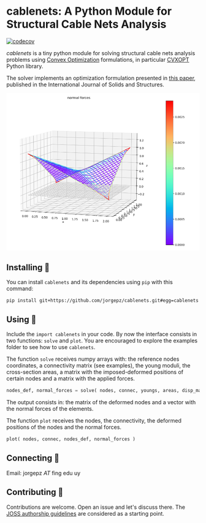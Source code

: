 # cablenets: A Python Module for Structural Cable Nets Analysis

[![codecov](https://codecov.io/gh/jorgepz/cablenets/graph/badge.svg?token=4HE7F6GB1Y)](https://codecov.io/gh/jorgepz/cablenets)

_cablenets_ is a tiny python module for solving structural cable nets analysis problems using [Convex Optimization](https://en.wikipedia.org/wiki/Convex_optimization) formulations, in particular [CVXOPT](https://cvxopt.org/) Python library.

The solver implements an optimization formulation presented in [this paper](https://doi.org/10.1016/S0020-7683(03)00215-4), published in the International Journal of Solids and Structures.

![image saddle net](https://github.com/jorgepz/cablenets/blob/main/docs/assets/saddle_net.png?raw=true)


## Installing :crossed_fingers:

You can install `cablenets` and its dependencies using `pip` with this command:
```
pip install git+https://github.com/jorgepz/cablenets.git#egg=cablenets
```

## Using :muscle:

Include the `import cablenets` in your code. By now the interface consists in two functions: `solve` and `plot`. You are encouraged to explore the examples folder to see how to use `cablenets`.

The function `solve` receives numpy arrays with: the reference nodes coordinates, a connectivity matrix (see examples), the young moduli, the cross-section areas, a matrix with the imposed-deformed positions of certain nodes and a matrix with the applied forces.
```python
nodes_def, normal_forces = solve( nodes, connec, youngs, areas, disp_mat, fext_mat )
```
The output consists in: the matrix of the deformed nodes and a vector with the normal forces of the elements.

The function `plot` receives the nodes, the connectivity, the deformed positions of the nodes and the normal forces.
```python
plot( nodes, connec, nodes_def, normal_forces )
```

## Connecting :call_me_hand:

Email: jorgepz _AT_ fing edu uy

## Contributing :handshake:

Contributions are welcome. Open an issue and let's discuss there. The [JOSS authorship guidelines](https://joss.readthedocs.io/en/latest/submitting.html#authorship) are considered as a starting point.